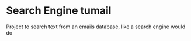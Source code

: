 # Search Engine tumail
Project to search text from an emails database, like a search engine would do
